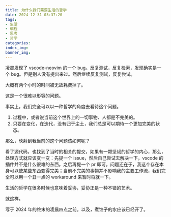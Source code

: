 ```yaml
---
title: 为什么我们需要生活的哲学
date: 2024-12-31 03:37:20
tags:
- 生活
- 编程
- 思考
- 哲学
categories:
index_img:
banner_img:
---
```


凌晨发现了 vscode-neovim 的一个 bug。反复测试，反复检索，发现确实是一个 bug。但是别人没有提出来过。然后继续反复测试，反复尝试。

大概有两个小时的时间被无故耗费掉了。

这是一个很难以形容的问题。

事实上，我们完全可以以一种哲学的角度去看待这个问题。

1. 过程中，或者说当前这个世界上的一切事物、人都是不完美的。
2. 只要在变化，在迭代，没有归于尘土，我们总是可以期待一个更加完美的状态。

那么，映射到我当前的这个问题该如何呢？

看了源代码，也找到了当时的相关的提交，如果有一颗坚韧的哲学的内心，那么，处理方式就应该变一变：先提一个 issue，然后自己尝试去解决一下，vscode 的插件并不是什么很难的东西。之后再提一个 pr 即可。问题还在于，我这个存在本身可以使某些东西变得完美；当前不完美的事物并不影响我的主要工作流，我们完全可以用一个丑一点的 workaround 来暂时将就一下。

生活的哲学在很多时候也意味着妥协，妥协正是一种不错的艺术。

就这样。

写于 2024 年的终末的凌晨四点之前。以及，煮饺子的水应该已经开了。


